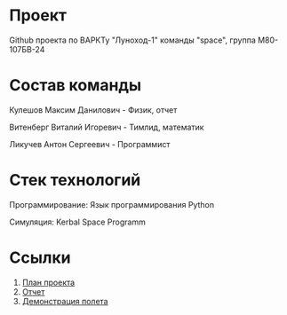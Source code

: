 # Проект
Github проекта по ВАРКТу "Луноход-1" команды "space", группа М80-107БВ-24
# Состав команды
Кулешов Максим Данилович - Физик, отчет

Витенберг Виталий Игоревич - Тимлид, математик

Ликучев Антон Сергеевич - Программист

# Стек технологий
Программирование: Язык программирования Python

Симуляция: Kerbal Space Programm

# Ссылки
1. [План проекта](https://docs.google.com/document/d/1V973v4HJfFT_sljJJvx0VVHWZnhR-h0htjT1ry1-qeY/edit?usp=sharing)
2. [Отчет]()
3. [Демонстрация полета]()
